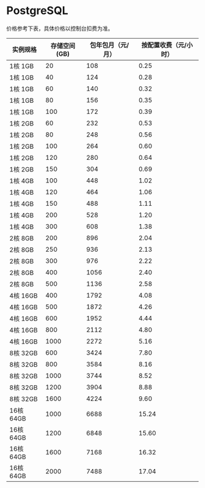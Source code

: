 # PostgreSQL 
价格参考下表，具体价格以控制台扣费为准。

|实例规格|存储空间(GB)|包年包月（元/月）|按配置收费（元/小时）|
|---|---|---|---|
|1核 1GB|20|108|0.25|
|1核 1GB|40|124|0.28|
|1核 1GB|60|140|0.32|
|1核 1GB|80|156|0.35|
|1核 1GB|100|172|0.39|
|1核 2GB|60|232|0.53|
|1核 2GB|80|248|0.56|
|1核 2GB|100|264|0.60|
|1核 2GB|120|280|0.64|
|1核 2GB|150|304|0.69|
|1核 4GB|100|448|1.02|
|1核 4GB|120|464|1.06|
|1核 4GB|150|488|1.11|
|1核 4GB|200|528|1.20|
|1核 4GB|300|608|1.38|
|2核 8GB|200|896|2.04|
|2核 8GB|250|936|2.13|
|2核 8GB|300|976|2.22|
|2核 8GB|400|1056|2.40|
|2核 8GB|500|1136|2.58|
|4核 16GB|400|1792|4.08|
|4核 16GB|500|1872|4.26|
|4核 16GB|600|1952|4.44|
|4核 16GB|800|2112|4.80|
|4核 16GB|1000|2272|5.16|
|8核 32GB|600|3424|7.80|
|8核 32GB|800|3584|8.16|
|8核 32GB|1000|3744|8.52|
|8核 32GB|1200|3904|8.88|
|8核 32GB|1600|4224|9.60|
|16核 64GB|1000|6688|15.24|
|16核 64GB|1200|6848|15.60|
|16核 64GB|1600|7168|16.32|
|16核 64GB|2000|7488|17.04|
